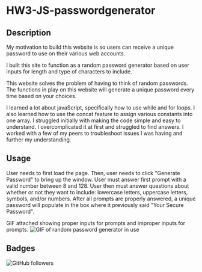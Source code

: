 # HW3-JS-passwordgenerator


## Description

My motivation to build this website is so users can receive a unique password to use on their various web accounts.

I built this site to function as a random password generator based on user inputs for length and type of characters to include.

This website solves the problem of having to think of random passwords. The functions in play on this website will generate a unique password every time based on your choices.

I learned a lot about javaScript, specifically how to use while and for loops. I also learned how to use the concat feature to assign various constants into one array. I struggled initially with making the code simple and easy to understand. I overcomplicated it at first and struggled to find answers. I worked with a few of my peers to troubleshoot issues I was having and further my understanding.

## Usage 

User needs to first load the page. Then, user needs to click "Generate Password" to bring up the window. User must answer first prompt with a valid number between 8 and 128. User then must answer questions about whether or not they want to include: lowercase letters, uppercase letters, symbols, and/or numbers. After all prompts are properly answered, a unique password will populate in the box where it previously said "Your Secure Password".

GIF attached showing proper inputs for prompts and improper inputs for prompts.
![GIF of random password generator in use](passwordGenerator.gif)


## Badges

![GitHub followers](https://img.shields.io/github/followers/sabhanson?style=social)

